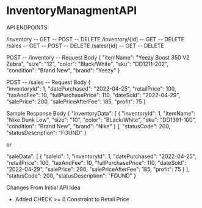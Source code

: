 # InventoryManagmentAPI

API ENDPOINTS:

/inventory -- GET -- POST -- DELETE
/inventory/{id] -- GET -- DELETE
/sales     -- GET -- POST -- DELETE
/sales/{id} -- GET -- DELETE

POST -- /inventory -- Request Body
{
    "itemName": "Yeezy Boost 350 V2 Zebra",
    "size": "12",
    "color": "Black/White",
    "sku": "DD1211-202",
    "condition": "Brand New",
    "brand": "Yeezy"
}

POST -- /sales -- Request Body
{          
    "inventoryId": 1,
    "datePurchased": "2022-04-25",
    "retailPrice": 100,
    "taxAndFee": 10,
    "fullPurchasePrice": 110,
    "dateSold": "2022-04-29",
    "salePrice": 200,
    "salePriceAfterFee": 185,
    "profit": 75
}

Sample Response Body
{
    "inventoryData": [
        {
            "inventoryId": 1,
            "itemName": "Nike Dunk Low",
            "size": "10",
            "color": "BLack/White",
            "sku": "DD1391-100",
            "condition": "Brand New",
            "brand": "Nike"
        }
    ],
    "statusCode": 200,
    "statusDescription": "FOUND"
}

or 

"saleData": [
        {
            "saleId": 1,
            "inventoryId": 1,
            "datePurchased": "2022-04-25",
            "retailPrice": 100,
            "taxAndFee": 10,
            "fullPurchasePrice": 110,
            "dateSold": "2022-04-29",
            "salePrice": 200,
            "salePriceAfterFee": 185,
            "profit": 75
        }
    ],
    "statusCode": 200,
    "statusDescription": "FOUND"
}

Changes From Initial API Idea
- Added CHECK >= 0 Constraint to Retail Price
